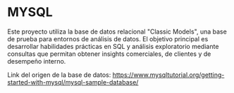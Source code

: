 # MYSQL
Este proyecto utiliza la base de datos relacional "Classic Models", una base de prueba para entornos de análisis de datos. El objetivo principal es desarrollar habilidades prácticas en SQL y análisis exploratorio mediante consultas que permitan obtener insights comerciales, de clientes y de desempeño interno.

Link del origen de la base de datos: https://www.mysqltutorial.org/getting-started-with-mysql/mysql-sample-database/
